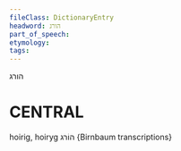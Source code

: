 ```yaml
---
fileClass: DictionaryEntry
headword: הורג
part_of_speech: 
etymology: 
tags: 
---
```

הורג

CENTRAL
========

hoirig, hoiryg הוֹרג {Birnbaum transcriptions}
